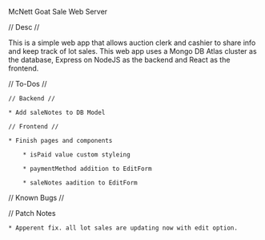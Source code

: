 McNett Goat Sale Web Server

// Desc //

This is a simple web app that allows auction clerk and cashier to share
info and keep track of lot sales. This web app uses a Mongo DB Atlas
cluster as the database, Express on NodeJS as the backend and React as
the frontend.

// To-Dos //

    // Backend //

    * Add saleNotes to DB Model

    // Frontend //

    * Finish pages and components

        * isPaid value custom styleing

        * paymentMethod addition to EditForm

        * saleNotes aadition to EditForm

// Known Bugs //

// Patch Notes

    * Apperent fix. all lot sales are updating now with edit option.
